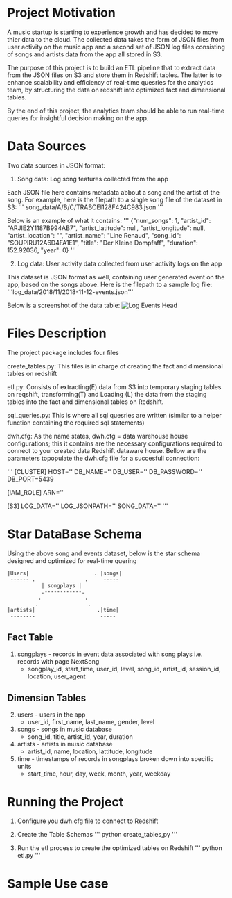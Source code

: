 # Project Motivation
A music startup is starting to experience growth and has decided to move thier data to the cloud. The collected data takes the form of JSON files from user activity on the music app and a second set of JSON log files consisting of songs and artists data from the app all stored in S3.

The purpose of this project is to build an ETL pipeline that to extract data from the JSON files on S3 and store them in Redshift tables. The latter is to enhance scalability and efficiency of real-time quesries for the analytics team, by structuring the data on redshift into optimized fact and dimensional tables.

By the end of this project, the analytics team should be able to run real-time queries for insightful decision making on the app.


# Data Sources

Two data sources in JSON format:

1. Song data: Log song features collected from the app

Each JSON file here contains metadata abbout a song and the artist of the song. For example, here is the filepath to a single song file of the dataset in S3:
''' song_data/A/B/C/TRABCEI128F424C983.json '''

Below is an example of what it contains:
''' {"num_songs": 1, "artist_id": "ARJIE2Y1187B994AB7", "artist_latitude": null, "artist_longitude": null, "artist_location": "", "artist_name": "Line Renaud", "song_id": "SOUPIRU12A6D4FA1E1", "title": "Der Kleine Dompfaff", "duration": 152.92036, "year": 0} '''

2. Log data: User activity data collected from user activity logs on the app

This dataset is JSON format as well, containing user generated event on the app, based on the songs above. Here is the filepath to a sample log file:
'''log_data/2018/11/2018-11-12-events.json'''


Below is a screenshot of the data table:
![Log Events Head]()

# Files Description

The project package includes four files

create_tables.py: This files is in charge of creating the fact and dimensional tables on redshift

etl.py: Consists of extracting(E) data from S3 into temporary staging tables on reqshift, transforming(T) and Loading (L) the data from the staging tables into the fact and dimensional tables on Redshift.  

sql_queries.py: This is where all sql quesries are written (similar to a helper function containing the required sql statements)

dwh.cfg: As the name states, dwh.cfg = data warehouse house configurations; this it contains are the necessary configurations required to connect to your created data Redshift dataware house. Bellow are the parameters topopulate the dwh.cfg file for a succesfull connection:

'''
[CLUSTER]
HOST=''
DB_NAME=''
DB_USER=''
DB_PASSWORD=''
DB_PORT=5439

[IAM_ROLE]
ARN=''

[S3]
LOG_DATA=''
LOG_JSONPATH=''
SONG_DATA=''
'''

# Star DataBase Schema

Using the above song and events dataset, below is the star schema designed and optimized for real-time quering


    |Users|                     . |songs|                    
     ------ .                .     -----
               | songplays |
               .------------.
              .              .
             .                .
    |artists|                    .|time| 
     --------                     -----

## Fact Table
1. songplays - records in event data associated with song plays i.e. records with page NextSong
    - songplay_id, start_time, user_id, level, song_id, artist_id, session_id, location, user_agent

## Dimension Tables
2. users - users in the app
    - user_id, first_name, last_name, gender, level
3. songs - songs in music database
    - song_id, title, artist_id, year, duration
4. artists - artists in music database
    - artist_id, name, location, lattitude, longitude
5. time - timestamps of records in songplays broken down into specific units
    - start_time, hour, day, week, month, year, weekday


# Running the Project

1. Configure you dwh.cfg file to connect to Redshift

2. Create the Table Schemas
''' python create_tables,py '''

3. Run the etl process to create the optimized tables on Redshift
''' python etl.py '''


# Sample Use case

